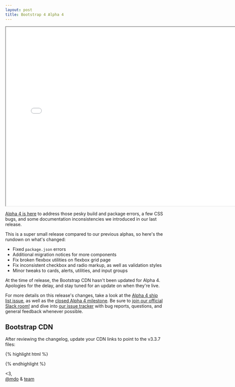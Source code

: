 ```yaml
---
layout: post
title: Bootstrap 4 Alpha 4
---
```


<div class="embed-responsive embed-responsive-16by9">
  <iframe class="embed-responsive-item" src="//www.youtube.com/embed/p0OX_8YvFxA?rel=0" width="760" height="570" allowfullscreen></iframe>
</div>

[Alpha 4 is here](http://v4-alpha.getbootstrap.com) to address those pesky build and package errors, a few CSS bugs, and some documentation inconsistencies we introduced in our last release.

This is a super small release compared to our previous alphas, so here's the rundown on what's changed:

- Fixed `package.json` errors
- Additional migration notices for more components
- Fix broken flexbox utilities on flexbox grid page
- Fix inconsistent checkbox and radio markup, as well as validation styles
- Minor tweaks to cards, alerts, utilities, and input groups

At the time of release, the Bootstrap CDN hasn't been updated for Alpha 4. Apologies for the delay, and stay tuned for an update on when they're live.

For more details on this release's changes, take a look at the [Alpha 4 ship list issue](https://github.com/twbs/bootstrap/issues/20373), as well as the [closed Alpha 4 milestone](https://github.com/twbs/bootstrap/milestone/40?closed=1). Be sure to [join our official Slack room!](https://bootstrap-slack.herokuapp.com) and dive into [our issue tracker](https://github.com/twbs/bootstrap/issues/) with bug reports, questions, and general feedback whenever possible.

## Bootstrap CDN

After reviewing the changelog, update your CDN links to point to the v3.3.7 files:

{% highlight html %}
<!-- Latest compiled and minified CSS -->
<link rel="stylesheet" href="https://maxcdn.bootstrapcdn.com/bootstrap/4.0.0-alpha.4/css/bootstrap.min.css" integrity="sha384-2hfp1SzUoho7/TsGGGDaFdsuuDL0LX2hnUp6VkX3CUQ2K4K+xjboZdsXyp4oUHZj" crossorigin="anonymous">

<!-- Latest compiled and minified JavaScript -->
<script src="https://maxcdn.bootstrapcdn.com/bootstrap/4.0.0-alpha.4/js/bootstrap.min.js" integrity="sha384-VjEeINv9OSwtWFLAtmc4JCtEJXXBub00gtSnszmspDLCtC0I4z4nqz7rEFbIZLLU" crossorigin="anonymous"></script>
{% endhighlight %}

<3,<br>
[@mdo](https://twitter.com/mdo) & [team](https://github.com/twbs)
